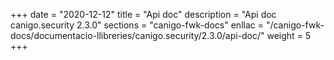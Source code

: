 +++
date        = "2020-12-12"
title       = "Api doc"
description = "Api doc canigo.security 2.3.0"
sections    = "canigo-fwk-docs"
enllac		= "/canigo-fwk-docs/documentacio-llibreries/canigo.security/2.3.0/api-doc/"
weight		= 5
+++

